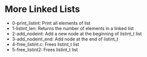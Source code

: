 # More Linked Lists

- 0-print_listint: Print all elements of list
- 1-listint_len: Returns the number of elements in a linked list
- 2-add_nodeint: Add a new node at the beginning of listint_t list
- 3-add_nodeint_end: Add node at the end of listint_t
- 4-free_listint.c: Frees listint_t list
- 5-free_listint2: Frees listint_t list
